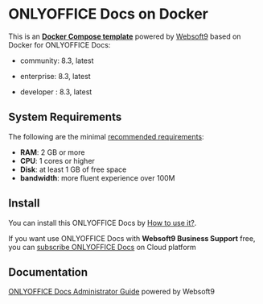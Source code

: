# ONLYOFFICE Docs on Docker  

This is an **[Docker Compose template](https://github.com/Websoft9/docker-library)** powered by [Websoft9](https://www.websoft9.com) based on Docker for ONLYOFFICE Docs:


 - community:  8.3, latest

 - enterprise:  8.3, latest

 - developer :  8.3, latest


## System Requirements

The following are the minimal [recommended requirements](https://github.com/ONLYOFFICE/Docker-DocumentServer#recommended-system-requirements):

* **RAM**: 2 GB or more
* **CPU**: 1 cores or higher
* **Disk**: at least 1 GB of free space
* **bandwidth**: more fluent experience over 100M  

## Install

You can install this ONLYOFFICE Docs by [How to use it?](https://github.com/Websoft9/docker-library#how-to-use-it).   

If you want use ONLYOFFICE Docs with **Websoft9 Business Support** free, you can [subscribe ONLYOFFICE Docs](https://www.websoft9.com/apps) on Cloud platform

## Documentation

[ONLYOFFICE Docs Administrator Guide](https://support.websoft9.com/docs/onlyofficedocs) powered by Websoft9